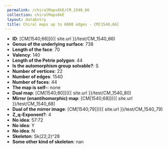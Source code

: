 ```yaml
--- 
 permalink: /chiralMaps6kE/CM_1540_66 
 collection: chiralMaps6kE
 layout: dataEntry
 title: Chiral maps up to 6000 edges - CM[1540;66]
---
```


- **ID**: [CM[1540;66]]({{ site.url }}/test/CM_1540_66)
- **Genus of the underlying surface**: 738
- **Length of the face**: 70
- **Valency**: 140
- **Length of the Petrie polygon**: 44
- **Is the automorphism group solvable?**: S
- **Number of vertices**: 22
- **Number of edges**: 1540
- **Number of faces**: 44
- **The map is self-**: none
- **Dual map**: [CM[1540;80]]({{ site.url }}/test/CM_1540_80)
- **Mirror (enantihomorphic) map**: [CM[1540;68]]({{ site.url }}/test/CM_1540_68)
- **Dual of the mirror image**: [CM[1540;79]]({{ site.url }}/test/CM_1540_79)
- **Z_q-Exponent?**: 4
- **No idea**:  57:72
- **No idea**: Y
- **No idea**: N
- **Skeleton**: Sk(22;2)^28
- **Some other kind of skeleton**: nan
